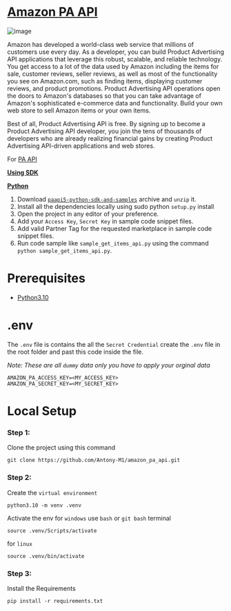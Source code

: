 # [Amazon PA API](https://webservices.amazon.com/paapi5/documentation/)

![image](https://github.com/Antony-M1/amazon_pa_api/assets/96291963/6ab99cfb-71b4-42f9-af89-374d538c19d1)

Amazon has developed a world-class web service that millions of customers use every day. As a developer, you can build Product Advertising API applications that leverage this robust, scalable, and reliable technology. You get access to a lot of the data used by Amazon including the items for sale, customer reviews, seller reviews, as well as most of the functionality you see on Amazon.com, such as finding items, displaying customer reviews, and product promotions. Product Advertising API operations open the doors to Amazon's databases so that you can take advantage of Amazon's sophisticated e-commerce data and functionality. Build your own web store to sell Amazon items or your own items.

Best of all, Product Advertising API is free. By signing up to become a Product Advertising API developer, you join the tens of thousands of developers who are already realizing financial gains by creating Product Advertising API-driven applications and web stores.

For [PA API](https://affiliate-program.amazon.in/assoc_credentials/home)

[**Using SDK**](https://webservices.amazon.com/paapi5/documentation/quick-start/using-sdk.html#using-sdk)

[**Python**](https://webservices.amazon.com/paapi5/documentation/quick-start/using-sdk.html#python)
  
1. Download [`paapi5-python-sdk-and-samples`](https://webservices.amazon.com/paapi5/documentation/assets/archives/paapi5-python-sdk-example.zip) archive and `unzip` it.
2. Install all the dependencies locally using sudo python `setup.py` install
3. Open the project in any editor of your preference.
4. Add your `Access Key`, `Secret Key` in sample code snippet files.
5. Add valid Partner Tag for the requested marketplace in sample code snippet files.
6. Run code sample like `sample_get_items_api.py` using the command `python sample_get_items_api.py`.

# Prerequisites
* [Python3.10](https://www.python.org/downloads/)

# .env
The `.env` file is contains the all the `Secret Credential` create the `.env` file in the root folder and past this code inside the file.

*Note: These are all `dummy` data only you have to apply your orginal data*
```.env
AMAZON_PA_ACCESS_KEY=<MY_ACCESS_KEY>
AMAZON_PA_SECRET_KEY=<MY_SECRET_KEY>
```


# Local Setup
### Step 1:
Clone the project using this command

```
git clone https://github.com/Antony-M1/amazon_pa_api.git
```

### Step 2:
Create the `virtual environment`

```
python3.10 -m venv .venv
```
Activate the env for `windows` use `bash` or `git bash` terminal
```
source .venv/Scripts/activate
```
for `linux`
```
source .venv/bin/activate
```

### Step 3:
Install the Requirements
```
pip install -r requirements.txt
```
